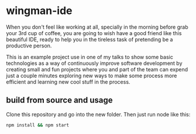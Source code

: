 # wingman-ide
When you don't feel like working at all, specially in the morning before grab your 3rd cup of coffee, you are going to wish have a good friend like this beautiful IDE, ready to help you in the tireless task of pretending be a productive person.

This is an example project use in one of my talks to show some basic technologies as a way of continuously improve software development by creating small and fun projects where you and part of the team can expend just a couple minutes exploring new ways to make some process more efficient and learning new cool stuff in the process.

## build from source and usage
Clone this repository and go into the new folder. Then just run node like this:
```bash
npm install && npm start
```
